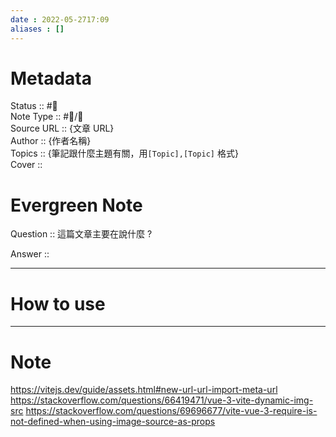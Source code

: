 ```yaml
---
date : 2022-05-2717:09
aliases : []
---
```

# Metadata
Status :: #🌱 <br>
Note Type :: #📨/📝 <br>
Source URL :: {文章 URL} <br>
Author :: {作者名稱} <br>
Topics :: {筆記跟什麼主題有關，用`[Topic],[Topic]` 格式} <br>
Cover ::

# Evergreen Note

Question :: 這篇文章主要在說什麼 ?

Answer ::

---

# How to use

---

# Note
https://vitejs.dev/guide/assets.html#new-url-url-import-meta-url
https://stackoverflow.com/questions/66419471/vue-3-vite-dynamic-img-src
https://stackoverflow.com/questions/69696677/vite-vue-3-require-is-not-defined-when-using-image-source-as-props